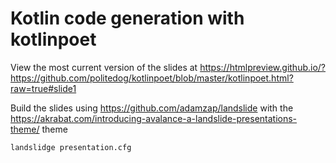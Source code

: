 # Kotlin code generation with kotlinpoet
View the most current version of the slides at
https://htmlpreview.github.io/?https://github.com/politedog/kotlinpoet/blob/master/kotlinpoet.html?raw=true#slide1

Build the slides using https://github.com/adamzap/landslide with the https://akrabat.com/introducing-avalance-a-landslide-presentations-theme/ theme

`landslidge presentation.cfg`
